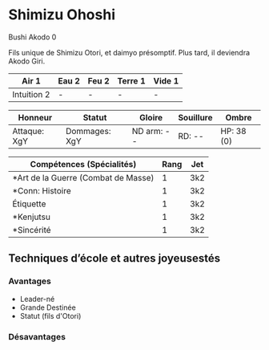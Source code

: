 # Shimizu Ohoshi

Bushi Akodo 0

Fils unique de Shimizu Otori, et daimyo présomptif. Plus tard, il deviendra
Akodo Giri.

| **Air** 1     | **Eau** 2     | **Feu** 2     | **Terre** 1   | **Vide** 1
| ------------- | ------------- | ------------- | ------------- | -------------
| Intuition 2   | -             | -             | -             | -

| Honneur       | Statut        | Gloire        | Souillure     | Ombre
| ------------- | ------------- | ------------- | ------------- | -------------
| Attaque: XgY  | Dommages: XgY | ND arm: --    | RD: --        | HP: 38 (0)

| Compétences (Spécialités)                     | Rang  | Jet
| --------------------------------------------- | ----- | -------
| *Art de la Guerre (Combat de Masse)           | 1     | 3k2
| *Conn: Histoire                               | 1     | 3k2
| Étiquette                                     | 1     | 3k2
| *Kenjutsu                                     | 1     | 3k2
| *Sincérité                                    | 1     | 3k2



## Techniques d’école et autres joyeusestés


### Avantages

* Leader-né
* Grande Destinée
* Statut (fils d'Otori)

### Désavantages

